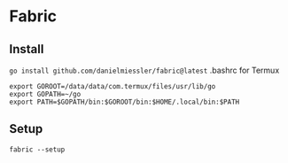 # Fabric
## Install
`go install github.com/danielmiessler/fabric@latest`
.bashrc for Termux
```
export GOROOT=/data/data/com.termux/files/usr/lib/go
export GOPATH=~/go
export PATH=$GOPATH/bin:$GOROOT/bin:$HOME/.local/bin:$PATH
```
## Setup
`fabric --setup`